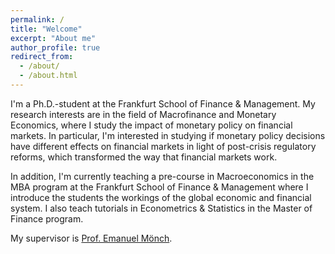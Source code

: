 ```yaml
---
permalink: /
title: "Welcome"
excerpt: "About me"
author_profile: true
redirect_from: 
  - /about/
  - /about.html
---
```


I'm a Ph.D.-student at the Frankfurt School of Finance & Management. My research interests are in the field of Macrofinance and Monetary Economics, where I study the impact of monetary policy on financial markets.
In particular, I'm interested in studying if monetary policy decisions have different effects on financial markets in light of post-crisis regulatory reforms, which transformed the way that financial markets work.

In addition, I'm currently teaching a pre-course in Macroeconomics in the MBA program at the Frankfurt School of Finance & Management where I introduce the students the workings of the global economic and financial system. I also teach tutorials in Econometrics & Statistics in the Master of Finance program.

My supervisor is [Prof. Emanuel Mönch](https://scholar.google.com/citations?user=8Cuk5vYAAAAJ&hl=en).

